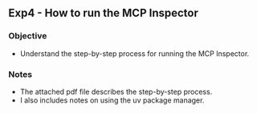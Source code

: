 ## Exp4 - How to run the MCP Inspector

### Objective
- Understand the step-by-step process for running the MCP Inspector.


### Notes
- The attached pdf file describes the step-by-step process.
- I also includes notes on using the uv package manager.
